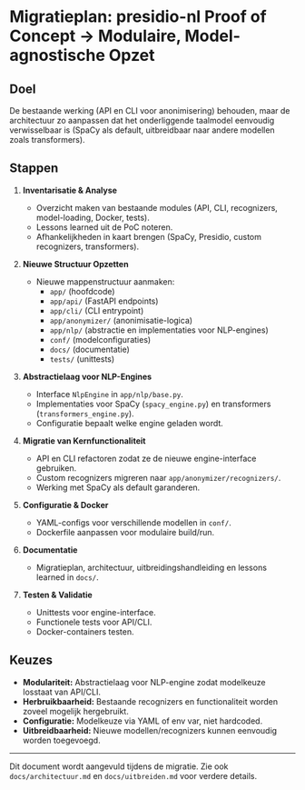 # Migratieplan: presidio-nl Proof of Concept → Modulaire, Model-agnostische Opzet

## Doel
De bestaande werking (API en CLI voor anonimisering) behouden, maar de architectuur zo aanpassen dat het onderliggende taalmodel eenvoudig verwisselbaar is (SpaCy als default, uitbreidbaar naar andere modellen zoals transformers).

## Stappen

1. **Inventarisatie & Analyse**
   - Overzicht maken van bestaande modules (API, CLI, recognizers, model-loading, Docker, tests).
   - Lessons learned uit de PoC noteren.
   - Afhankelijkheden in kaart brengen (SpaCy, Presidio, custom recognizers, transformers).

2. **Nieuwe Structuur Opzetten**
   - Nieuwe mappenstructuur aanmaken:
     - `app/` (hoofdcode)
     - `app/api/` (FastAPI endpoints)
     - `app/cli/` (CLI entrypoint)
     - `app/anonymizer/` (anonimisatie-logica)
     - `app/nlp/` (abstractie en implementaties voor NLP-engines)
     - `conf/` (modelconfiguraties)
     - `docs/` (documentatie)
     - `tests/` (unittests)

3. **Abstractielaag voor NLP-Engines**
   - Interface `NlpEngine` in `app/nlp/base.py`.
   - Implementaties voor SpaCy (`spacy_engine.py`) en transformers (`transformers_engine.py`).
   - Configuratie bepaalt welke engine geladen wordt.

4. **Migratie van Kernfunctionaliteit**
   - API en CLI refactoren zodat ze de nieuwe engine-interface gebruiken.
   - Custom recognizers migreren naar `app/anonymizer/recognizers/`.
   - Werking met SpaCy als default garanderen.

5. **Configuratie & Docker**
   - YAML-configs voor verschillende modellen in `conf/`.
   - Dockerfile aanpassen voor modulaire build/run.

6. **Documentatie**
   - Migratieplan, architectuur, uitbreidingshandleiding en lessons learned in `docs/`.

7. **Testen & Validatie**
   - Unittests voor engine-interface.
   - Functionele tests voor API/CLI.
   - Docker-containers testen.

## Keuzes
- **Modulariteit:** Abstractielaag voor NLP-engine zodat modelkeuze losstaat van API/CLI.
- **Herbruikbaarheid:** Bestaande recognizers en functionaliteit worden zoveel mogelijk hergebruikt.
- **Configuratie:** Modelkeuze via YAML of env var, niet hardcoded.
- **Uitbreidbaarheid:** Nieuwe modellen/recognizers kunnen eenvoudig worden toegevoegd.

---

Dit document wordt aangevuld tijdens de migratie. Zie ook `docs/architectuur.md` en `docs/uitbreiden.md` voor verdere details. 